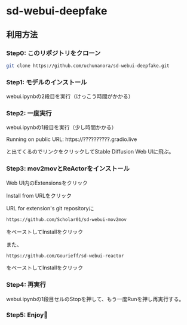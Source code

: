# sd-webui-deepfake
 
## 利用方法

### Step0: このリポジトリをクローン

```bash
git clone https://github.com/uchunanora/sd-webui-deepfake.git
```

### Step1: モデルのインストール
webui.ipynbの2段目を実行（けっこう時間がかかる）

### Step2: 一度実行

webui.ipynbの1段目を実行（少し時間かかる）

Running on public URL: https://??????????.gradio.live

と出てくるのでリンクをクリックしてStable Diffusion Web UIに飛ぶ。

### Step3: mov2movとReActorをインストール

Web UI内のExtensionsをクリック

Install from URLをクリック

URL for extension's git repositoryに

```bash
https://github.com/Scholar01/sd-webui-mov2mov
```

をペーストしてInstallをクリック

また、

```bash
https://github.com/Gourieff/sd-webui-reactor
```

をペーストしてInstallをクリック

### Step4: 再実行
webui.ipynbの1段目セルのStopを押して、もう一度Runを押し再実行する。

### Step5: Enjoy🎉
